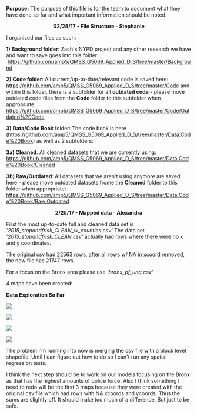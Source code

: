 **Purpose:** The purpose of this file is for the team to document what they have done so far and what important information should be noted. 

<p align="center">
  <b>02/28/17 - File Structure - Stephanie </b>
</p>

I organized our files as such:

**1) Background folder**: Zach's NYPD project and any other research we have and want to save goes into this folder:  https://github.com/amp5/QMSS_G5069_Applied_D_S/tree/master/Background

**2) Code folder**:  All current/up-to-date/relevant code is saved here:  https://github.com/amp5/QMSS_G5069_Applied_D_S/tree/master/Code and within this folder, there is a subfolder for all **outdated code** - please move outdated code files from the **Code** folder to this subfolder when appropriate: https://github.com/amp5/QMSS_G5069_Applied_D_S/tree/master/Code/Outdated%20Code

**3) Data/Code Book** folder: The code book is here (https://github.com/amp5/QMSS_G5069_Applied_D_S/tree/master/Data:Code%20Book) as well as 2 subfolders:

  **3a) Cleaned**: All cleaned datasets that we are currently using: https://github.com/amp5/QMSS_G5069_Applied_D_S/tree/master/Data:Code%20Book/Cleaned
  
  **3b) Raw/Outdated**: All datasets that we aren't using anymore are saved here - please move outdated datasets frome the **Cleaned** folder to this folder when appropriate: https://github.com/amp5/QMSS_G5069_Applied_D_S/tree/master/Data:Code%20Book/Raw:Outdated


<p align="center">
  <b>2/25/17 - Mapped data - Alexandra </b>
</p>

First the most up-to-date full and cleaned data set is *'2015_stopandfrisk_CLEAN_w_counties.csv'*
The data set *'2015_stopandfrisk_CLEAN.csv'* actually had rows where there were no x and y coordinates.

The original csv had 22563 rows, after all rows w/ NA in xcoord removed, the new file has 21747 rows.

For a focus on the Bronx area please use *'bronx_pf_unq.csv'*

4 maps have been created:

**Data Exploration So Far**

![](https://cloud.githubusercontent.com/assets/5368361/23278155/88a070fa-f9de-11e6-892c-aca5b1f3532e.png)

![](https://cloud.githubusercontent.com/assets/5368361/23278160/8c1cff8c-f9de-11e6-860c-62f927ef516d.png)

![](https://cloud.githubusercontent.com/assets/5368361/23278157/8a23bf36-f9de-11e6-9044-dc68883187a5.png)

![](https://cloud.githubusercontent.com/assets/5368361/23336176/e3b5d602-fb95-11e6-97b0-82cd891adb26.png)


The problem I'm running into now is merging the csv file with a block level shapefile. 
Until I can figure out how to do so I can't run any spatial regression tests. 

I think the next step should be to work on our models focusing on the Bronx as that has the highest amounts of police force.
Also I think something I need to redo will be the first 3 maps because they were created with the original csv file which had
rows with NA xcoords and ycoords. Thus the sums are slightly off. It should make too much of a difference. But just to be safe. 
